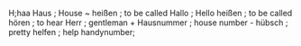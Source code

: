 H;haa
Haus ; House ~
heißen ; to be called
Hallo ; Hello
heißen ; to be called
hören ; to hear
Herr ; gentleman +
Hausnummer ; house number -
hübsch ; pretty
helfen ; help
handynumber;
